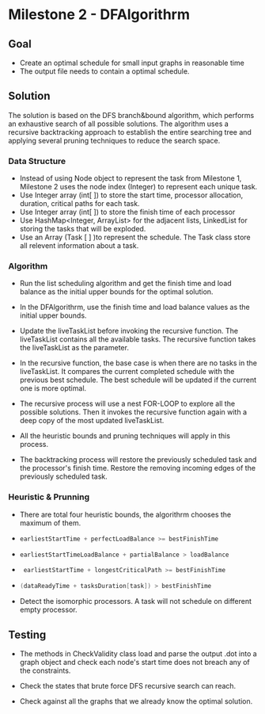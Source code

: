 # Milestone 2 - DFAlgorithrm
## Goal

- Create an optimal schedule for small input graphs in reasonable time
- The output file needs to contain a optimal schedule.

## Solution

The solution is based on the DFS branch&bound algorithm, which performs an exhaustive search of all possible solutions. The algorithm uses a recursive backtracking approach to establish the entire searching tree and applying several pruning techniques to reduce the search space. 

### Data Structure

- Instead of using Node object to represent the task from Milestone 1, Milestone 2 uses the node index (Integer) to represent each unique task.
- Use Integer array (int[ ]) to store the start time, processor allocation, duration, critical paths for each task. 
- Use Integer array (int[ ]) to store the finish time of each processor
- Use HashMap<Integer, ArrayList<Integer>> for the adjacent lists, LinkedList<Integer> for storing the tasks that will be exploded.
- Use an Array (Task [ ] )to represent the schedule. The Task class store all relevent information about a task. 
  

### Algorithm 
- Run the list scheduling algorithm and get the finish time and load balance as the initial upper bounds for the optimal solution.

- In the DFAlgorithrm, use the finish time and load balance values as the initial upper bounds.

- Update the liveTaskList before invoking the recursive function. The liveTaskList contains all the available tasks. The recursive function takes the liveTaskList as the parameter. 

- In the recursive function, the base case is when there are no tasks in the liveTaskList. It compares the current completed schedule with the previous best schedule. The best schedule will be updated if the current one is more optimal. 

- The recursive process will use a nest FOR-LOOP to explore all the possible solutions. Then it invokes the recursive function again with a deep copy of the most updated liveTaskList.

- All the heuristic bounds and pruning techniques will apply in this process. 

- The backtracking process will restore the previously scheduled task and the processor's finish time. Restore the removing incoming edges of the previously scheduled task. 

     

### Heuristic & Prunning  

- There are total four heuristic bounds, the algorithrm chooses the maximum of them. 

- ```java
  earliestStartTime + perfectLoadBalance >= bestFinishTime 
  ```

- ```java
  earliestStartTimeLoadBalance + partialBalance > loadBalance 
  ```

- ```java
   earliestStartTime + longestCriticalPath >= bestFinishTime
  ```

- ```java
  (dataReadyTime + tasksDuration[task]) > bestFinishTime 
  ```

- Detect the isomorphic processors. A task will not schedule on different empty processor. 



## Testing

- The methods in CheckValidity class load and parse the output .dot into a graph object and check each node's start time does not breach any of the constraints. 

- Check the states that brute force DFS recursive search can reach.

- Check against all the graphs that we already know the optimal solution. 

  



